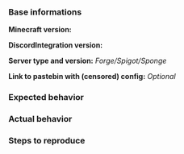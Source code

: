 ### Base informations
**Minecraft version:**

**DiscordIntegration version:**

**Server type and version:** *Forge/Spigot/Sponge*

**Link to pastebin with (censored) config:** *Optional*


### Expected behavior

### Actual behavior

### Steps to reproduce
